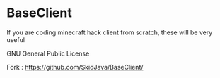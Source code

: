 # BaseClient
If you are coding minecraft hack client from scratch, these will be very useful

GNU General Public License

Fork : https://github.com/SkidJava/BaseClient/
